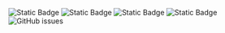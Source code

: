 ![Static Badge](https://img.shields.io/badge/blacklists-60-000000) ![Static Badge](https://img.shields.io/badge/blacklisted-2856873-cc0000) ![Static Badge](https://img.shields.io/badge/whitelisted-2244-00CC00) ![Static Badge](https://img.shields.io/badge/streaming_blacklist-28107-000000) ![GitHub issues](https://img.shields.io/github/issues/fabriziosalmi/blacklists)
